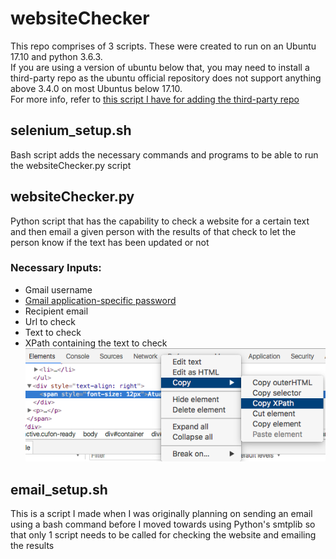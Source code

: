 # websiteChecker

This repo comprises of 3 scripts. These were created to run on an Ubuntu 17.10 and python 3.6.3.  
If you are using a version of ubuntu below that, you may need to install a third-party repo as the ubuntu official repository does not support anything above 3.4.0 on most Ubuntus below 17.10.  
For more info, refer to [this script I have for adding the third-party repo](https://github.com/modernNeo/quickRef/blob/master/update_python.sh)
  
## selenium_setup.sh  

Bash script adds the necessary commands and programs to be able to run the websiteChecker.py script  
  
## websiteChecker.py  
  
Python script that has the capability to check a website for a certain text and then email a given person with the results of that check to let the person know if the text has been updated or not  

### Necessary Inputs:  
 * Gmail username
 * [Gmail application-specific password](https://support.google.com/accounts/answer/185833?hl=en)
 * Recipient email
 * Url to check
 * Text to check
 * XPath containing the text to check  
![Geting XPath for text](getting_xpath.png)
  
  
## email_setup.sh  

This is a script I made when I was originally planning on sending an email using a bash command before I moved towards using Python's smtplib so that only 1 script needs to be called for checking the website and emailing the results